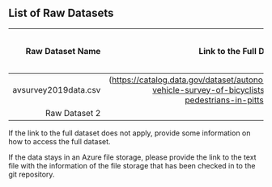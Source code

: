 ## List of Raw Datasets


| Raw Dataset Name | Link to the Full Dataset   | Full Dataset Size (KB)  | Link to Report |
| ---:| ---: | ---: | ---: |
| avsurvey2019data.csv |(https://catalog.data.gov/dataset/autonomous-vehicle-survey-of-bicyclists-and-pedestrians-in-pittsburgh) | 141 |https://github.com/CMU-SoftwareDesignforDS-Team/AutoVehicles/blob/main/Docs/Data_Report/DataSummaryReport_2019Survey.md |
| Raw Dataset 2 | [link](link/to/full/dataset2) | 300 | [Raw Dataset 2 Report](link/to/report2)|

If the link to the full dataset does not apply, provide some information on how to access the full dataset. 

If the data stays in an Azure file storage, please provide the link to the text file with the information of the file storage that has been checked in to the git repository. 

